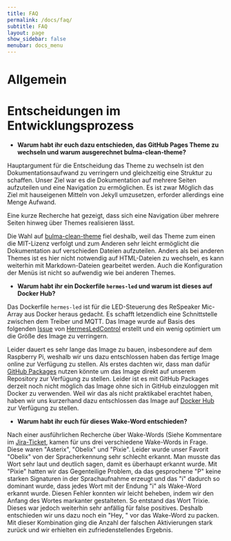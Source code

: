 ```yaml
---
title: FAQ
permalink: /docs/faq/
subtitle: FAQ
layout: page
show_sidebar: false
menubar: docs_menu
---
```


# Allgemein

# Entscheidungen im Entwicklungsprozess

* **Warum habt ihr euch dazu entschieden, das GitHub Pages Theme zu wechseln und warum ausgerechnet bulma-clean-theme?**

Hauptargument für die Entscheidung das Theme zu wechseln ist den Dokumentationsaufwand zu verringern und gleichzeitig eine Struktur zu schaffen. Unser Ziel war es die Dokumentation auf mehrere Seiten aufzuteilen und eine Navigation zu ermöglichen. Es ist zwar Möglich das Ziel mit hauseigenen Mitteln von Jekyll umzusetzen, erforder allerdings eine Menge Aufwand.

Eine kurze Recherche hat gezeigt, dass sich eine Navigation über mehrere Seiten hinweg über Themes realisieren lässt.

Die Wahl auf [bulma-clean-theme](http://www.csrhymes.com/bulma-clean-theme/) fiel deshalb, weil das Theme zum einen die MIT-Lizenz verfolgt und zum Anderen sehr leicht ermöglicht die Dokumentation auf verschieden Dateien aufzuteilen. Anders als bei anderen Themes ist es hier nicht notwendig auf HTML-Dateien zu wechseln, es kann weiterhin mit Markdown-Dateien gearbeitet werden. Auch die Konfiguration der Menüs ist nicht so aufwendig wie bei anderen Themes.

* **Warum habt ihr ein Dockerfile `hermes-led` und warum ist dieses auf Docker Hub?**

Das Dockerfile `hermes-led` ist für die LED-Steuerung des ReSpeaker Mic-Array aus Docker heraus gedacht. Es schafft letzendlich eine Schnittstelle zwischen dem Treiber und MQTT. Das Image wurde auf Basis des folgenden [Issue](https://github.com/project-alice-assistant/HermesLedControl/issues/81) von [HermesLedControl](https://github.com/project-alice-assistant/HermesLedControl) erstellt und ein wenig optimiert um die Größe des Image zu verringern. 

Leider dauert es sehr lange das Image zu bauen, insbesondere auf dem Raspberry Pi, weshalb wir uns dazu entschlossen haben das fertige Image online zur Verfügung zu stellen. Als erstes dachten wir, dass man dafür [GitHub Packages](https://github.com/features/packages) nutzen könnte um das Image direkt auf unserem Repository zur Verfügung zu stellen. Leider ist es mit GitHub Packages derzeit noch nicht möglich das Image ohne sich in GitHub einzuloggen mit Docker zu verwenden. Weil wir das als nicht praktikabel erachtet haben, haben wir uns kurzerhand dazu entschlossen das Image auf [Docker Hub](https://hub.docker.com/r/thund/hermes-led) zur Verfügung zu stellen.

* **Warum habt ihr euch für dieses Wake-Word entschieden?**

Nach einer ausführlichen Recherche über Wake-Words (Siehe Kommentare im [Jira-Ticket](https://sprachassistenten.atlassian.net/browse/IP1-3), kamen für uns drei verschiedene Wake-Words in Frage. Diese waren "Asterix", "Obelix" und "Pixie". Leider wurde unser Favorit "Obelix" von der Spracherkennung sehr schlecht erkannt. Man musste das Wort sehr laut und deutlich sagen, damit es überhaupt erkannt wurde. Mit "Pixie" hatten wir das Gegenteilige Problem, da das gesprochene "P" keine starken Signaturen in der Sprachaufnahme erzeugt und das "i" dadurch so dominant wurde, dass jedes Wort mit der Endung "i" als Wake-Word erkannt wurde. Diesen Fehler konnten wir leicht beheben, indem wir den Anfang des Wortes markanter gestalteten. So entstand das Wort Trixie. Dieses war jedoch weiterhin sehr anfällig für false positives. Deshalb entschieden wir uns dazu noch ein "Hey, " vor das Wake-Word zu packen. Mit dieser Kombination ging die Anzahl der falschen Aktivierungen stark zurück und wir erhielten ein zufriedenstellendes Ergebnis.